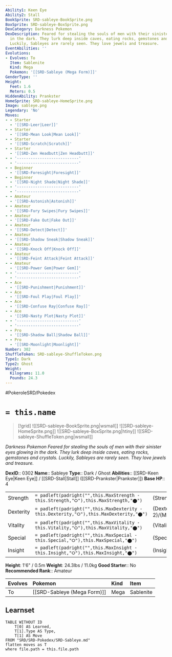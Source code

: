 ```yaml
---
Ability1: Keen Eye
Ability2: Stall
BookSprite: SRD-sableye-BookSprite.png
BoxSprite: SRD-sableye-BoxSprite.png
DexCategory: Darkness Pokemon
DexDescription: Feared for stealing the souls of men with their sinister eyes glowing
  in the dark. They lurk deep inside caves, eating rocks, gemstones and crystals.
  Luckily, Sableyes are rarely seen. They love jewels and treasure.
EventAbilities: ''
Evolutions:
- Evolves: To
  Item: Sablenite
  Kind: Mega
  Pokemon: '[[SRD-Sableye (Mega Form)]]'
GenderType: ''
Height:
  Feet: 1.6
  Meters: 0.5
HiddenAbility: Prankster
HomeSprite: SRD-sableye-HomeSprite.png
Image: sableye.png
Legendary: 'No'
Moves:
- - Starter
  - '[[SRD-Leer|Leer]]'
- - Starter
  - '[[SRD-Mean Look|Mean Look]]'
- - Starter
  - '[[SRD-Scratch|Scratch]]'
- - Starter
  - '[[SRD-Zen Headbutt|Zen Headbutt]]'
- - '---------------------------'
  - '---------------------------'
- - Beginner
  - '[[SRD-Foresight|Foresight]]'
- - Beginner
  - '[[SRD-Night Shade|Night Shade]]'
- - '---------------------------'
  - '---------------------------'
- - Amateur
  - '[[SRD-Astonish|Astonish]]'
- - Amateur
  - '[[SRD-Fury Swipes|Fury Swipes]]'
- - Amateur
  - '[[SRD-Fake Out|Fake Out]]'
- - Amateur
  - '[[SRD-Detect|Detect]]'
- - Amateur
  - '[[SRD-Shadow Sneak|Shadow Sneak]]'
- - Amateur
  - '[[SRD-Knock Off|Knock Off]]'
- - Amateur
  - '[[SRD-Feint Attack|Feint Attack]]'
- - Amateur
  - '[[SRD-Power Gem|Power Gem]]'
- - '---------------------------'
  - '---------------------------'
- - Ace
  - '[[SRD-Punishment|Punishment]]'
- - Ace
  - '[[SRD-Foul Play|Foul Play]]'
- - Ace
  - '[[SRD-Confuse Ray|Confuse Ray]]'
- - Ace
  - '[[SRD-Nasty Plot|Nasty Plot]]'
- - '---------------------------'
  - '---------------------------'
- - Pro
  - '[[SRD-Shadow Ball|Shadow Ball]]'
- - Pro
  - '[[SRD-Moonlight|Moonlight]]'
Number: 302
ShuffleToken: SRD-sableye-ShuffleToken.png
Type1: Dark
Type2: Ghost
Weight:
  Kilograms: 11.0
  Pounds: 24.3
---
```


#PokeroleSRD/Pokedex

# `= this.name`

> [!grid]
> ![[SRD-sableye-BookSprite.png|wsmall]]
> ![[SRD-sableye-HomeSprite.png]]
> ![[SRD-sableye-BoxSprite.png|htiny]]
> ![[SRD-sableye-ShuffleToken.png|wsmall]]


*Darkness Pokemon*
*Feared for stealing the souls of men with their sinister eyes glowing in the dark. They lurk deep inside caves, eating rocks, gemstones and crystals. Luckily, Sableyes are rarely seen. They love jewels and treasure.*

**DexID**:: 0302
**Name**:: Sableye
**Type**:: Dark / Ghost
**Abilities**:: [[SRD-Keen Eye|Keen Eye]] / [[SRD-Stall|Stall]] ([[SRD-Prankster|Prankster]])
**Base HP**:: 4

|           |                                                                                        |                                          |
| --------- | -------------------------------------------------------------------------------------- | ---------------------------------------- |
| Strength  | `= padleft(padright("",this.MaxStrength - this.Strength,"⭘"),this.MaxStrength,"⬤")`    | (Strength::2)/(MaxStrength::5)   |
| Dexterity | `= padleft(padright("",this.MaxDexterity - this.Dexterity,"⭘"),this.MaxDexterity,"⬤")` | (Dexterity:: 2)/(MaxDexterity::4) |
| Vitality  | `= padleft(padright("",this.MaxVitality - this.Vitality,"⭘"),this.MaxVitality,"⬤")`    | (Vitality::2)/(MaxVitality::5)   |
| Special   | `= padleft(padright("",this.MaxSpecial - this.Special,"⭘"),this.MaxSpecial,"⬤")`       | (Special::2)/(MaxSpecial::4)     |
| Insight   | `= padleft(padright("",this.MaxInsight - this.Insight,"⭘"),this.MaxInsight,"⬤")`       | (Insight::2)/(MaxInsight::4)     |

**Height**: 1'6" / 0.5m
**Weight**: 24.3lbs / 11.0kg
**Good Starter**:: No
**Recommended Rank**:: Amateur

| Evolves   | Pokemon                     | Kind   | Item      |
|:----------|:----------------------------|:-------|:----------|
| To        | [[SRD-Sableye (Mega Form)]] | Mega   | Sablenite |

## Learnset

```dataview
TABLE WITHOUT ID
    T[0] AS Learned,
    T[1].Type AS Type,
    T[1] AS Move
FROM "SRD/SRD-Pokedex/SRD-Sableye.md"
flatten moves as T
where file.path = this.file.path
```
